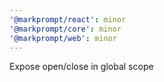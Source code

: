 ```yaml
---
'@markprompt/react': minor
'@markprompt/core': minor
'@markprompt/web': minor
---
```


Expose open/close in global scope
